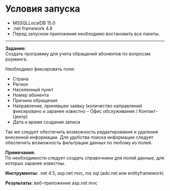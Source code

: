 # Условия запуска<br>

-  MSSQLLocalDB 15.0
-  .net framework 4.8
-  Перед запуском приложения необходимо востановить все пакеты.

<hr>

**Задание:** <br>
Создать программу для учета обращений абонентов по вопросам роуминга. 
 
Необходимо фиксировать поля: 
 
-  Страна
-  Регион
-  Населенный пункт
-  Номер абонента
-  Причина обращения
-  Направление, принявшее заявку (количество направлений фиксировано и заранее известно – Офис обслуживания / Контакт-Центр)
-  Дата и время создания записи
 
Так же следует обеспечить возможность редактирования и удаления внесенной информации.
Для удобства поиска информации следует обеспечить возможность фильтрации данных по любому из полей. 
 
 
**Примечания:**<br>
По необходимости следует создать справочники для полей данные, для которых заранее известны. 
 
**Инструменты:** .net 4.5, asp.net mvc, ms sql (ado.net или entityframework)
 
**Результаты:** веб-приложение asp.net mvc 
